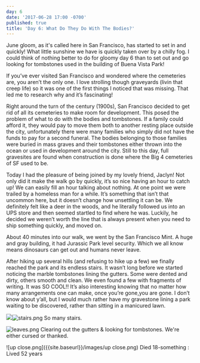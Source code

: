 ```yaml
---
day: 6
date: '2017-06-28 17:00 -0700'
published: true
title: 'Day 6: What Do They Do With The Bodies?'
---
```

June gloom, as it's called here in San Francisco, has started to set in and quickly! What little sunshine we have is quickly taken over by a chilly fog. I could think of nothing better to do for gloomy day 6 than to set out and go looking for tombstones used in the building of Buena Vista Park! 

If you’ve ever visited San Francisco and wondered where the cemeteries are, you aren’t the only one. I love strolling though graveyards (livin that creep life) so it was one of the first things I noticed that was missing. That led me to research why and  it’s fascinating! 

Right around the turn of the century (1900s), San Francisco decided to get rid of all its cemeteries to make room for development. This posed the problem of what to do with the bodies and tombstones. If a family could afford it, they would pay to move them both to another resting place outside the city, unfortunately there were many families who simply did not have the funds to pay for a second funeral. The bodies belonging to those families were buried in mass graves and their tombstones either thrown into the ocean or used in development around the city. Still to this day, full gravesites are found when construction is done where the Big 4 cemeteries of SF used to be.

Today I had the pleasure of being joined by my lovely friend, Jaclyn! Not only did it make the walk go by quickly, it’s so nice having an hour to catch up! We can easily fill an hour talking about nothing. At one point we were trailed by a homeless man for a while.  It’s something that isn’t that uncommon here, but it doesn’t change how unsettling it can be. We definitely felt like a deer in the woods, and he literally followed us into an UPS store and then seemed startled to find where he was. Luckily, he decided we weren’t worth the line that is always present when you need to ship something quickly, and moved on.

About 40 minutes into our walk, we went by the San Francisco Mint. A huge and gray building, it had Jurassic Park level security. Which we all know means dinosaurs can get out and humans never leave. 

After hiking up several hills (and refusing to hike up a few) we finally reached the park and its endless stairs. It wasn’t long before we started noticing the marble tombstones lining the gutters. Some were dented and dirty, others smooth and clean. We even found a few with fragments of writing. It was SO COOL!! It’s also interesting knowing that no matter how many arrangements one can make, once you’re gone,you are gone. I don’t know about y’all, but I would much rather have my gravestone lining a park waiting to be discovered, rather than sitting in a manicured lawn. 

![]({{site.baseurl}}/)![stairs.png]({{site.baseurl}}/images/stairs.png)
So many stairs.

![leaves.png]({{site.baseurl}}/images/leaves.png)
Clearing out the gutters & looking for tombstones. We're either cursed or thanked. 

![up close.png]({{site.baseurl}}/images/up close.png)
Died 18-something : Lived 52 years